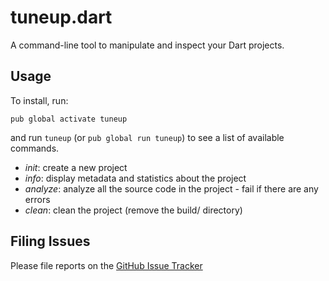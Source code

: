 # tuneup.dart

A command-line tool to manipulate and inspect your Dart projects.

## Usage

To install, run:

    pub global activate tuneup

and run `tuneup` (or `pub global run tuneup`) to see a list of available
commands.

- *init*: create a new project
- *info*: display metadata and statistics about the project
- *analyze*: analyze all the source code in the project - fail if there are any
   errors
- *clean*: clean the project (remove the build/ directory)

## Filing Issues

Please file reports on the [GitHub Issue Tracker](todo)
